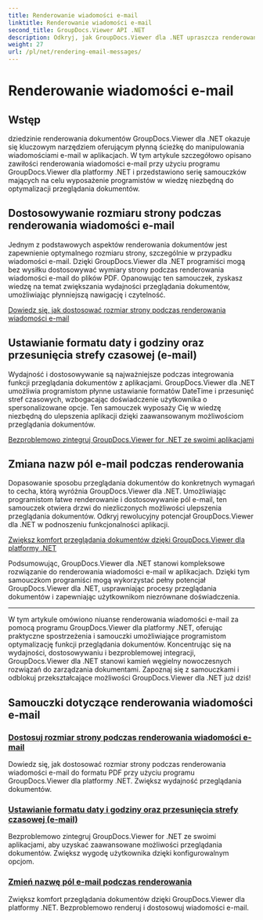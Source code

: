 ```yaml
---
title: Renderowanie wiadomości e-mail
linktitle: Renderowanie wiadomości e-mail
second_title: GroupDocs.Viewer API .NET
description: Odkryj, jak GroupDocs.Viewer dla .NET upraszcza renderowanie wiadomości e-mail do plików PDF. Dowiedz się, jak skutecznie dostosowywać rozmiar strony, ustawiać format DateTime i efektywnie zmieniać nazwy pól.
weight: 27
url: /pl/net/rendering-email-messages/
---
```


# Renderowanie wiadomości e-mail

## Wstęp

dziedzinie renderowania dokumentów GroupDocs.Viewer dla .NET okazuje się kluczowym narzędziem oferującym płynną ścieżkę do manipulowania wiadomościami e-mail w aplikacjach. W tym artykule szczegółowo opisano zawiłości renderowania wiadomości e-mail przy użyciu programu GroupDocs.Viewer dla platformy .NET i przedstawiono serię samouczków mających na celu wyposażenie programistów w wiedzę niezbędną do optymalizacji przeglądania dokumentów.

## Dostosowywanie rozmiaru strony podczas renderowania wiadomości e-mail

Jednym z podstawowych aspektów renderowania dokumentów jest zapewnienie optymalnego rozmiaru strony, szczególnie w przypadku wiadomości e-mail. Dzięki GroupDocs.Viewer dla .NET programiści mogą bez wysiłku dostosowywać wymiary strony podczas renderowania wiadomości e-mail do plików PDF. Opanowując ten samouczek, zyskasz wiedzę na temat zwiększania wydajności przeglądania dokumentów, umożliwiając płynniejszą nawigację i czytelność.

[Dowiedz się, jak dostosować rozmiar strony podczas renderowania wiadomości e-mail](./adjust-page-size-email/)

## Ustawianie formatu daty i godziny oraz przesunięcia strefy czasowej (e-mail)

Wydajność i dostosowywanie są najważniejsze podczas integrowania funkcji przeglądania dokumentów z aplikacjami. GroupDocs.Viewer dla .NET umożliwia programistom płynne ustawianie formatów DateTime i przesunięć stref czasowych, wzbogacając doświadczenie użytkownika o spersonalizowane opcje. Ten samouczek wyposaży Cię w wiedzę niezbędną do ulepszenia aplikacji dzięki zaawansowanym możliwościom przeglądania dokumentów.

[Bezproblemowo zintegruj GroupDocs.Viewer for .NET ze swoimi aplikacjami](./set-date-time-format-offset-email/)

## Zmiana nazw pól e-mail podczas renderowania

Dopasowanie sposobu przeglądania dokumentów do konkretnych wymagań to cecha, którą wyróżnia GroupDocs.Viewer dla .NET. Umożliwiając programistom łatwe renderowanie i dostosowywanie pól e-mail, ten samouczek otwiera drzwi do niezliczonych możliwości ulepszenia przeglądania dokumentów. Odkryj rewolucyjny potencjał GroupDocs.Viewer dla .NET w podnoszeniu funkcjonalności aplikacji.

[Zwiększ komfort przeglądania dokumentów dzięki GroupDocs.Viewer dla platformy .NET](./rename-email-fields/)

Podsumowując, GroupDocs.Viewer dla .NET stanowi kompleksowe rozwiązanie do renderowania wiadomości e-mail w aplikacjach. Dzięki tym samouczkom programiści mogą wykorzystać pełny potencjał GroupDocs.Viewer dla .NET, usprawniając procesy przeglądania dokumentów i zapewniając użytkownikom niezrównane doświadczenia.

--- 

W tym artykule omówiono niuanse renderowania wiadomości e-mail za pomocą programu GroupDocs.Viewer dla platformy .NET, oferując praktyczne spostrzeżenia i samouczki umożliwiające programistom optymalizację funkcji przeglądania dokumentów. Koncentrując się na wydajności, dostosowywaniu i bezproblemowej integracji, GroupDocs.Viewer dla .NET stanowi kamień węgielny nowoczesnych rozwiązań do zarządzania dokumentami. Zapoznaj się z samouczkami i odblokuj przekształcające możliwości GroupDocs.Viewer dla .NET już dziś!
## Samouczki dotyczące renderowania wiadomości e-mail
### [Dostosuj rozmiar strony podczas renderowania wiadomości e-mail](./adjust-page-size-email/)
Dowiedz się, jak dostosować rozmiar strony podczas renderowania wiadomości e-mail do formatu PDF przy użyciu programu GroupDocs.Viewer dla platformy .NET. Zwiększ wydajność przeglądania dokumentów.
### [Ustawianie formatu daty i godziny oraz przesunięcia strefy czasowej (e-mail)](./set-date-time-format-offset-email/)
Bezproblemowo zintegruj GroupDocs.Viewer for .NET ze swoimi aplikacjami, aby uzyskać zaawansowane możliwości przeglądania dokumentów. Zwiększ wygodę użytkownika dzięki konfigurowalnym opcjom.
### [Zmień nazwę pól e-mail podczas renderowania](./rename-email-fields/)
Zwiększ komfort przeglądania dokumentów dzięki GroupDocs.Viewer dla platformy .NET. Bezproblemowo renderuj i dostosowuj wiadomości e-mail.